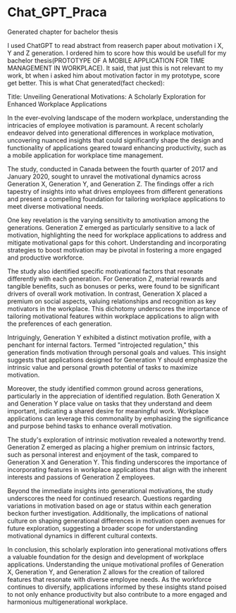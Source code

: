 # Chat_GPT_Praca
Generated chapter for bachelor thesis

I used ChatGPT to read abstract from reaserch paper about motivation i X, Y and Z generation. 
I ordered him to score how this would be usefull for my bachelor thesis(PROTOTYPE OF A MOBILE APPLICATION FOR TIME MANAGEMENT IN WORKPLACE).
It said, that just this is not relevant to my work, bt when i asked him about motivation factor in my prototype, score get better.
This is what Chat generated(fact checked):

Title: Unveiling Generational Motivations: A Scholarly Exploration for Enhanced Workplace Applications

In the ever-evolving landscape of the modern workplace, understanding the intricacies of employee motivation is paramount. A recent scholarly endeavor delved into generational differences in workplace motivation, uncovering nuanced insights that could significantly shape the design and functionality of applications geared toward enhancing productivity, such as a mobile application for workplace time management.

The study, conducted in Canada between the fourth quarter of 2017 and January 2020, sought to unravel the motivational dynamics across Generation X, Generation Y, and Generation Z. The findings offer a rich tapestry of insights into what drives employees from different generations and present a compelling foundation for tailoring workplace applications to meet diverse motivational needs.

One key revelation is the varying sensitivity to amotivation among the generations. Generation Z emerged as particularly sensitive to a lack of motivation, highlighting the need for workplace applications to address and mitigate motivational gaps for this cohort. Understanding and incorporating strategies to boost motivation may be pivotal in fostering a more engaged and productive workforce.

The study also identified specific motivational factors that resonate differently with each generation. For Generation Z, material rewards and tangible benefits, such as bonuses or perks, were found to be significant drivers of overall work motivation. In contrast, Generation X placed a premium on social aspects, valuing relationships and recognition as key motivators in the workplace. This dichotomy underscores the importance of tailoring motivational features within workplace applications to align with the preferences of each generation.

Intriguingly, Generation Y exhibited a distinct motivation profile, with a penchant for internal factors. Termed "introjected regulation," this generation finds motivation through personal goals and values. This insight suggests that applications designed for Generation Y should emphasize the intrinsic value and personal growth potential of tasks to maximize motivation.

Moreover, the study identified common ground across generations, particularly in the appreciation of identified regulation. Both Generation X and Generation Y place value on tasks that they understand and deem important, indicating a shared desire for meaningful work. Workplace applications can leverage this commonality by emphasizing the significance and purpose behind tasks to enhance overall motivation.

The study's exploration of intrinsic motivation revealed a noteworthy trend. Generation Z emerged as placing a higher premium on intrinsic factors, such as personal interest and enjoyment of the task, compared to Generation X and Generation Y. This finding underscores the importance of incorporating features in workplace applications that align with the inherent interests and passions of Generation Z employees.

Beyond the immediate insights into generational motivations, the study underscores the need for continued research. Questions regarding variations in motivation based on age or status within each generation beckon further investigation. Additionally, the implications of national culture on shaping generational differences in motivation open avenues for future exploration, suggesting a broader scope for understanding motivational dynamics in different cultural contexts.

In conclusion, this scholarly exploration into generational motivations offers a valuable foundation for the design and development of workplace applications. Understanding the unique motivational profiles of Generation X, Generation Y, and Generation Z allows for the creation of tailored features that resonate with diverse employee needs. As the workforce continues to diversify, applications informed by these insights stand poised to not only enhance productivity but also contribute to a more engaged and harmonious multigenerational workplace.
